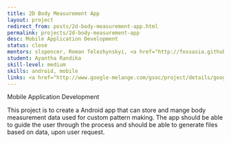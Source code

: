 ```yaml
---
title: 2D Body Measurement App
layout: project
redirect_from: posts/2d-body-measurement-app.html
permalink: projects/2d-body-measurement-app
desc: Mobile Application Development
status: close
mentors: slspencer, Roman Telezhynskyi, <a href="http://fossasia.github.io/#mario_behling"> Mario Behling </a>
student: Ayantha Randika
skill-level: medium
skills: android, mobile
links: <a href="http://www.google-melange.com/gsoc/project/details/google/gsoc2014/randika/5717271485874176">GSoC page</a>, <a href="https://github.com/fashiontec/bodyapps-android">Github repo</a>
---
```

Mobile Application Development

This project is to create a Android app that can store and mange body measurement data used for custom pattern making. The app should be able to guide the user through the process and should be able to generate files based on data, upon user request.

